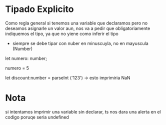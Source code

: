 # Tipado Explicito

Como regla general si tenemos una variable que declaramos pero no deseamos asignarle un valor aun, nos va a pedir que obligatoriamente indiquemos el tipo, ya que no yiene como inferir el tipo

- siempre se debe tipar con nuber en minuscuyla, no en mayuscula (Number)

let numero: number;

numero = 5

let discount:number = parseInt ('123') -> esto imprimiria NaN

# Nota

si intentamos imprimir una variable sin declarar, ts nos dara una alerta en el codigo poruqe seria undefined
